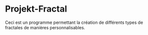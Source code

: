 # Projekt-Fractal
Ceci est un programme permettant la création de différents types de fractales de manières personnalisables.
